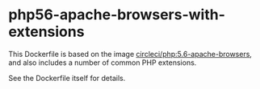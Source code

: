 # php56-apache-browsers-with-extensions

This Dockerfile is based on the image [circleci/php:5.6-apache-browsers](https://github.com/CircleCI-Public/circleci-dockerfiles/tree/master/php/images), and also includes a number of common PHP extensions.

See the Dockerfile itself for details.
